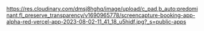 https://res.cloudinary.com/dmsj8hghq/image/upload/c_pad,b_auto:predominant,fl_preserve_transparency/v1690965778/screencapture-booking-app-alpha-red-vercel-app-2023-08-02-11_41_18_u5hidf.jpg?_s=public-apps
